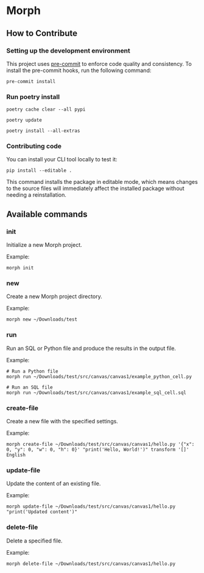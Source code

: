 # Morph

## How to Contribute

### Setting up the development environment

This project uses [pre-commit](https://pre-commit.com/) to enforce code quality and consistency. To install the pre-commit hooks, run the following command:

```shell
pre-commit install
```

### Run poetry install

```shell
poetry cache clear --all pypi

poetry update

poetry install --all-extras
```

### Contributing code

You can install your CLI tool locally to test it:

```shell
pip install --editable .
```

This command installs the package in editable mode, which means changes to the source files will immediately affect the installed package without needing a reinstallation.

## Available commands

### init

Initialize a new Morph project.

Example:
```shell
morph init
```

### new

Create a new Morph project directory.

Example:
```shell
morph new ~/Downloads/test
```

### run

Run an SQL or Python file and produce the results in the output file.

Example:
```shell
# Run a Python file
morph run ~/Downloads/test/src/canvas/canvas1/example_python_cell.py

# Run an SQL file
morph run ~/Downloads/test/src/canvas/canvas1/example_sql_cell.sql
```

### create-file

Create a new file with the specified settings.

Example:
```shell
morph create-file ~/Downloads/test/src/canvas/canvas1/hello.py '{"x": 0, "y": 0, "w": 0, "h": 0}' "print('Hello, World!')" transform '[]' English
```

### update-file

Update the content of an existing file.

Example:
```shell
morph update-file ~/Downloads/test/src/canvas/canvas1/hello.py "print('Updated content')"
```

### delete-file

Delete a specified file.

Example:
```shell
morph delete-file ~/Downloads/test/src/canvas/canvas1/hello.py
```
